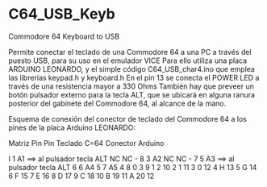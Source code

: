 # C64_USB_Keyb
Commodore 64 Keyboard to USB

Permite conectar el teclado de una Commodore 64 a una PC
a través del puesto USB, para su uso en el emulador VICE
Para ello utiliza una placa ARDUINO LEONARDO, y el simple código C64_USB_char4.ino
que emplea las librerías keypad.h y keyboard.h
En el pin 13 se conecta el POWER LED a través de una resistencia mayor a 330 Ohms
También hay que preveer un botón pulsador externo para la tecla ALT,
que se ubicará en alguna ranura posterior del gabinete del Commodore 64, al alcance de la mano.

Esquema de conexión del conector de teclado del Commodore 64 a los pines de la placa Arduino LEONARDO:

Matriz         Pin        Pin
Teclado C=64   Conector   Arduino

I              1          A1     ==> al pulsador tecla ALT
NC             NC         -
8              3          A2
NC             NC         -
7              5          A3     ==> al pulsador tecla ALT
6              6          A4
5              7          A5
4              8          0
3              9          1
2              10         2
1              11         3
0              12         4
H              13         5
G              14         6
F              15         7
E              16         8
D              17         9
C              18         10
B              19         11
A              20         12

